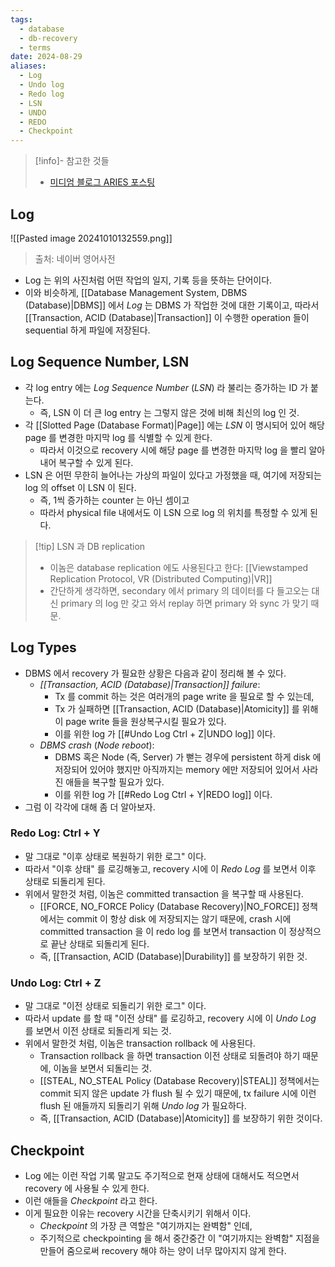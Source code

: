 ```yaml
---
tags:
  - database
  - db-recovery
  - terms
date: 2024-08-29
aliases:
  - Log
  - Undo log
  - Redo log
  - LSN
  - UNDO
  - REDO
  - Checkpoint
---
```

> [!info]- 참고한 것들
> - [미디엄 블로그 ARIES 포스팅](https://medium.com/@vikas.singh_67409/algorithms-for-recovery-and-isolation-exploiting-semantics-aries-d904765fb9b8)

## Log

![[Pasted image 20241010132559.png]]
> 출처: 네이버 영어사전

- Log 는 위의 사진처럼 어떤 작업의 일지, 기록 등을 뜻하는 단어이다.
- 이와 비슷하게, [[Database Management System, DBMS (Database)|DBMS]] 에서 *Log* 는 DBMS 가 작업한 것에 대한 기록이고, 따라서 [[Transaction, ACID (Database)|Transaction]] 이 수행한 operation 들이 sequential 하게 파일에 저장된다.

## Log Sequence Number, LSN

- 각 log entry 에는 *Log Sequence Number* (*LSN*) 라 불리는 증가하는 ID 가 붙는다.
	- 즉, LSN 이 더 큰 log entry 는 그렇지 않은 것에 비해 최신의 log 인 것.
- 각 [[Slotted Page (Database Format)|Page]] 에는 *LSN* 이 명시되어 있어 해당 page 를 변경한 마지막 log 를 식별할 수 있게 한다.
	- 따라서 이것으로 recovery 시에 해당 page 를 변경한 마지막 log 을 빨리 알아내어 복구할 수 있게 된다.
- LSN 은 어떤 무한히 늘어나는 가상의 파일이 있다고 가정했을 때, 여기에 저장되는 log 의 offset 이 LSN 이 된다.
	- 즉, 1씩 증가하는 counter 는 아닌 셈이고
	- 따라서 physical file 내에서도 이 LSN 으로 log 의 위치를 특정할 수 있게 된다.

> [!tip] LSN 과 DB replication
> - 이놈은 database replication 에도 사용된다고 한다: [[Viewstamped Replication Protocol, VR (Distributed Computing)|VR]]
> - 간단하게 생각하면, secondary 에서 primary 의 데이터를 다 들고오는 대신 primary 의 log 만 갖고 와서 replay 하면 primary 와 sync 가 맞기 때문.

## Log Types

- DBMS 에서 recovery 가 필요한 상황은 다음과 같이 정리해 볼 수 있다.
	- *[[Transaction, ACID (Database)|Transaction]] failure*:
		- Tx 를 commit 하는 것은 여러개의 page write 을 필요로 할 수 있는데,
		- Tx 가 실패하면 [[Transaction, ACID (Database)|Atomicity]] 를 위해 이 page write 들을 원상복구시킬 필요가 있다.
		- 이를 위한 log 가 [[#Undo Log Ctrl + Z|UNDO log]] 이다.
	- *DBMS crash* (*Node reboot*):
		- DBMS 혹은 Node (즉, Server) 가 뻗는 경우에 persistent 하게 disk 에 저장되어 있어야 했지만 아직까지는 memory 에만 저장되어 있어서 사라진 애들을 복구할 필요가 있다.
		- 이를 위한 log 가 [[#Redo Log Ctrl + Y|REDO log]] 이다.
- 그럼 이 각각에 대해 좀 더 알아보자.

### Redo Log: Ctrl + Y

- 말 그대로 "이후 상태로 복원하기 위한 로그" 이다.
- 따라서 "이후 상태" 를 로깅해놓고, recovery 시에 이 *Redo Log* 를 보면서 이후 상태로 되돌리게 된다.
- 위에서 말한것 처럼, 이놈은 committed transaction 을 복구할 때 사용된다.
	- [[FORCE, NO_FORCE Policy (Database Recovery)|NO_FORCE]] 정책에서는 commit 이 항상 disk 에 저장되지는 않기 때문에, crash 시에 committed transaction 을 이 redo log 를 보면서 transaction 이 정상적으로 끝난 상태로 되돌리게 된다.
	- 즉, [[Transaction, ACID (Database)|Durability]] 를 보장하기 위한 것.

### Undo Log: Ctrl + Z

- 말 그대로 "이전 상태로 되돌리기 위한 로그" 이다.
- 따라서 update 를 할 때 "이전 상태" 를 로깅하고, recovery 시에 이 *Undo Log* 를 보면서 이전 상태로 되돌리게 되는 것.
- 위에서 말한것 처럼, 이놈은 transaction rollback 에 사용된다.
	- Transaction rollback 을 하면 transaction 이전 상태로 되돌려야 하기 때문에, 이놈을 보면서 되돌리는 것.
	- [[STEAL, NO_STEAL Policy (Database Recovery)|STEAL]] 정책에서는 commit 되지 않은 update 가 flush 될 수 있기 때문에, tx failure 시에 이런 flush 된 애들까지 되돌리기 위해 *Undo log* 가 필요하다.
	- 즉, [[Transaction, ACID (Database)|Atomicity]] 를 보장하기 위한 것이다.

## Checkpoint

- Log 에는 이런 작업 기록 말고도 주기적으로 현재 상태에 대해서도 적으면서 recovery 에 사용될 수 있게 한다.
- 이런 애들을 *Checkpoint* 라고 한다.
- 이게 필요한 이유는 recovery 시간을 단축시키기 위해서 이다.
	- *Checkpoint* 의 가장 큰 역할은 "여기까지는 완벽함" 인데,
	- 주기적으로 checkpointing 을 해서 중간중간 이 "여기까지는 완벽함" 지점을 만들어 줌으로써 recovery 해야 하는 양이 너무 많아지지 않게 한다.